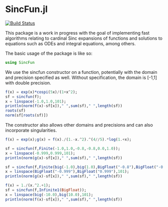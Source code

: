 # SincFun.jl

[![Build Status](https://travis-ci.org/MikaelSlevinsky/Sincfun.jl.svg?branch=master)](https://travis-ci.org/MikaelSlevinsky/Sincfun.jl)

This package is a work in progress with the goal of implementing fast algorithms relating to cardinal Sinc expansions of functions and solutions to equations such as ODEs and integral equations, among others.

The basic usage of the package is like so:

```julia
using SincFun
```

We use the sincfun constructor on a function, potentially with the domain and precision specified as well. Without specification, the domain is [-1,1] with double precision.

```julia
f(x) = exp(x)*cospi(5x)/(1+x^2);
sf = sincfun(f);
x = linspace(-1.0,1.0,101);
println(norm(f(x)-sf[x])," ",sum(sf)," ",length(sf))
roots(sf)
norm(sf[roots(sf)])
```

The constructor also allows other domains and precisions and can also incorporate singularities.

```julia
f(x) = exp(x);g(x) = f(x)./(1.-x.^2).^(4//5).*log(1.+x);

sf = sincfun(f,Finite(-1.0,1.0,-0.8,-0.8,0.0,1.0));
x = linspace(-0.999,0.999,101);
println(norm(g(x)-sf[x])," ",sum(sf)," ",length(sf))

sf = sincfun(f,Finite(big(-1.0),big(1.0),BigFloat("-0.8"),BigFloat("-0.8"),big(0.0),big(1.0)));
x = linspace(BigFloat("-0.999"),BigFloat("0.999"),101);
println(norm(g(x)-sf[x])," ",sum(sf)," ",length(sf))
```
```julia
f(x) = 1./(x.^2.+1);
sf = sincfun(f,Infinite1(BigFloat));
x = linspace(big(-10.0),big(10.0),101);
println(norm(f(x)-sf[x])," ",sum(sf)," ",length(sf))
```

